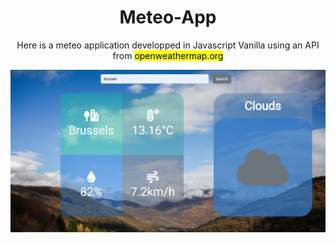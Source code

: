 
<h1 align="center">
  Meteo-App
  </h1>
<p align="center">
  Here is a meteo application developped in Javascript Vanilla using an API from <mark>openweathermap.org</mark>
  </p>
<p align="center">
  <img src="https://github.com/PirateDesBois/Meteo-App/blob/main/public/img/capture.PNG?raw=true" width="850" title="Meteo App Screenshot">
  
</p>

